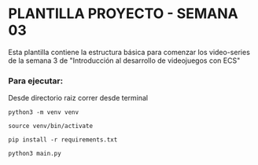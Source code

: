 # PLANTILLA PROYECTO - SEMANA 03
Esta plantilla contiene la estructura básica para comenzar los video-series de la semana 3 de "Introducción al desarrollo de videojuegos con ECS"

### Para ejecutar:

Desde directorio raiz correr desde terminal

```
python3 -m venv venv

source venv/bin/activate

pip install -r requirements.txt

python3 main.py

```
